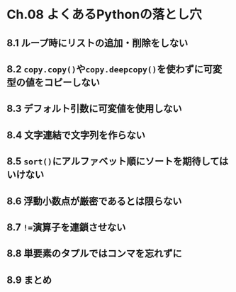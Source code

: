 # Ch.08 よくあるPythonの落とし穴

## 8.1 ループ時にリストの追加・削除をしない

## 8.2 `copy.copy()`や`copy.deepcopy()`を使わずに可変型の値をコピーしない

## 8.3 デフォルト引数に可変値を使用しない

## 8.4 文字連結で文字列を作らない

## 8.5 `sort()`にアルファベット順にソートを期待してはいけない

## 8.6 浮動小数点が厳密であるとは限らない

## 8.7 `!=`演算子を連鎖させない

## 8.8 単要素のタプルではコンマを忘れずに

## 8.9 まとめ
